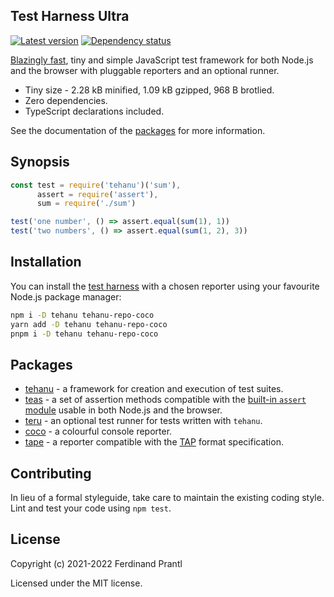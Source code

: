 ## Test Harness Ultra

[![Latest version](https://img.shields.io/npm/v/tehanu)](https://www.npmjs.com/package/tehanu)
[![Dependency status](https://img.shields.io/librariesio/release/npm/tehanu-teru)](https://www.npmjs.com/package/tehanu-teru)

[Blazingly fast](./benchmarks#readme), tiny and simple JavaScript test framework for both Node.js and the browser with pluggable reporters and an optional runner.

* Tiny size - 2.28 kB minified, 1.09 kB gzipped, 968 B brotlied.
* Zero dependencies.
* TypeScript declarations included.

See the documentation of the [packages](#packages) for more information.

## Synopsis

```js
const test = require('tehanu')('sum'),
      assert = require('assert'),
      sum = require('./sum')

test('one number', () => assert.equal(sum(1), 1))
test('two numbers', () => assert.equal(sum(1, 2), 3))
```

## Installation

You can install the [test harness](./packages/index#readme) with a chosen reporter using your favourite Node.js package manager:

```sh
npm i -D tehanu tehanu-repo-coco
yarn add -D tehanu tehanu-repo-coco
pnpm i -D tehanu tehanu-repo-coco
```

## Packages

* [tehanu](./packages/index#readme) - a framework for creation and execution of test suites.
* [teas](./packages/teas#readme) - a set of assertion methods compatible with the [built-in `assert` module] usable in both Node.js and the browser.
* [teru](./packages/teru#readme) - an optional test runner for tests written with `tehanu`.
* [coco](./packages/coco#readme) - a colourful console reporter.
* [tape](./packages/tape#readme) - a reporter compatible with the [TAP] format specification.

## Contributing

In lieu of a formal styleguide, take care to maintain the existing coding style. Lint and test your code using `npm test`.

## License

Copyright (c) 2021-2022 Ferdinand Prantl

Licensed under the MIT license.

[built-in `assert` module]: https://nodejs.org/api/assert.html
[TAP]: https://node-tap.org/tap-protocol/
